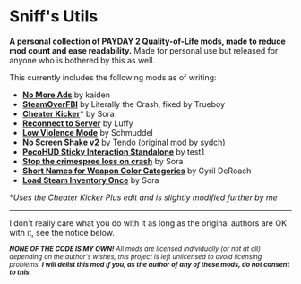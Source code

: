 # Sniff's Utils
**A personal collection of PAYDAY 2 Quality-of-Life mods, made to reduce mod count and ease readability.** Made for personal use but released for anyone who is bothered by this as well.

This currently includes the following mods as of writing:
- **[No More Ads](https://modworkshop.net/mod/34268)** by kaiden
- **[SteamOverFBI](https://modworkshop.net/mod/37824)** by Literally the Crash, fixed by Trueboy
- **[Cheater Kicker](https://modworkshop.net/mod/21487)*** by Sora
- **[Reconnect to Server](https://modworkshop.net/mod/13546)** by Luffy
- **[Low Violence Mode](https://modworkshop.net/mod/14602)** by Schmuddel
- **[No Screen Shake v2](https://modworkshop.net/mod/34446)** by Tendo (original mod by sydch)
- **[PocoHUD Sticky Interaction Standalone](https://modworkshop.net/mod/37767)** by test1
- **[Stop the crimespree loss on crash](https://modworkshop.net/mod/19568)** by Sora
- **[Short Names for Weapon Color Categories](https://modworkshop.net/mod/34297)** by Cyril DeRoach
- **[Load Steam Inventory Once](https://modworkshop.net/mod/24008)** by Sora

**Uses the Cheater Kicker Plus edit and is slightly modified further by me*

---
I don't really care what you do with it as long as the original authors are OK with it, see the notice below.

<sub>***NONE OF THE CODE IS MY OWN!** All mods are licensed individually (or not at all) depending on the author's wishes, this project is left unlicensed to avoid licensing problems. **I will delist this mod if you, as the author of any of these mods, do not consent to this.***</sub>
